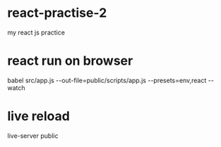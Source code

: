 # react-practise-2
my react js practice

# react run on browser
babel src/app.js --out-file=public/scripts/app.js --presets=env,react --watch

# live reload
live-server public